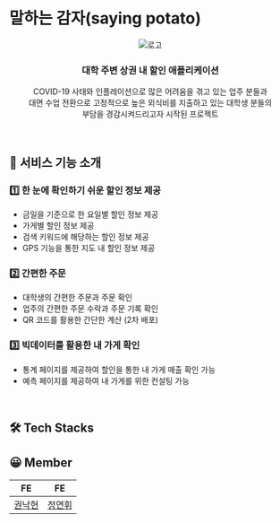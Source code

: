# 말하는 감자(saying potato)
<div align='center'>
  <img src="" alt="로고" />
  <h3> 대학 주변 상권 내 할인 애플리케이션</h3>
  <p>COVID-19 사태와 인플레이션으로 많은 어려움을 겪고 있는 업주 분들과 <br /> 대면 수업 전환으로 고정적으로 높은 외식비를 지출하고 있는 대학생 분들의<br /> 부담을 경감시켜드리고자 시작된 프로젝트</p>
</div> 
<br/>
 
 ## 🚪 서비스 기능 소개 
 
 ### 1️⃣ 한 눈에 확인하기 쉬운 할인 정보 제공
   - 금일을 기준으로 한 요일별 할인 정보 제공
   - 가게별 할인 정보 제공
   - 검색 키워드에 해당하는 할인 정보 제공
   - GPS 기능을 통한 지도 내 할인 정보 제공

 ### 2️⃣ 간편한 주문
   - 대학생의 간편한 주문과 주문 확인
   - 업주의 간편한 주문 수락과 주문 기록 확인
   - QR 코드를 활용한 간단한 계산 (2차 배포)
     
 ### 3️⃣ 빅데이터를 활용한 내 가게 확인
   - 통계 페이지를 제공하여 할인을 통한 내 가게 매출 확인 가능 
   - 예측 페이지를 제공하여 내 가게를 위한 컨설팅 가능
     
<br/>

## 🛠 Tech Stacks


## 😀 Member
|FE|FE|
|---|---|
|[권낙현](https://github.com/skrgus6269)|[정연휘](https://github.com/JungYeonHwi)|

